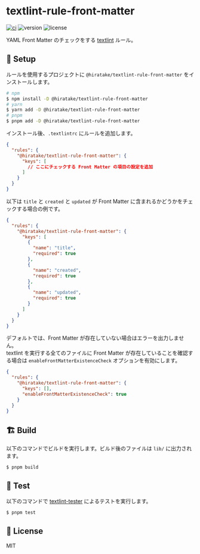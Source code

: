 # textlint-rule-front-matter

[![ci](https://github.com/Hiratake/hiratake-web/actions/workflows/ci.yaml/badge.svg)](https://github.com/Hiratake/hiratake-web/actions/workflows/ci.yaml)
![version](https://img.shields.io/npm/v/%40hiratake%2Ftextlint-rule-front-matter)
![license](https://img.shields.io/npm/l/%40hiratake%2Ftextlint-rule-front-matter)

YAML Front Matter のチェックをする [textlint](https://textlint.github.io/) ルール。

## 🚀 Setup

ルールを使用するプロジェクトに `@hiratake/textlint-rule-front-matter` をインストールします。

```sh
# npm
$ npm install -D @hiratake/textlint-rule-front-matter
# yarn
$ yarn add -D @hiratake/textlint-rule-front-matter
# pnpm
$ pnpm add -D @hiratake/textlint-rule-front-matter
```

インストール後、`.textlintrc` にルールを追加します。

```json
{
  "rules": {
    "@hiratake/textlint-rule-front-matter": {
      "keys": [
        // ここにチェックする Front Matter の項目の設定を追加
      ]
    }
  }
}
```

以下は `title` と `created` と `updated` が Front Matter に含まれるかどうかをチェックする場合の例です。

```json
{
  "rules": {
    "@hiratake/textlint-rule-front-matter": {
      "keys": [
        {
          "name": "title",
          "required": true
        },
        {
          "name": "created",
          "required": true
        },
        {
          "name": "updated",
          "required": true
        }
      ]
    }
  }
}
```

デフォルトでは、Front Matter が存在していない場合はエラーを出力しません。  
textlint を実行する全てのファイルに Front Matter が存在していることを確認する場合は `enableFrontMatterExistenceCheck` オプションを有効にします。

```json
{
  "rules": {
    "@hiratake/textlint-rule-front-matter": {
      "keys": [],
      "enableFrontMatterExistenceCheck": true
    }
  }
}
```

## 🏗 Build

以下のコマンドでビルドを実行します。ビルド後のファイルは `lib/` に出力されます。

```sh
$ pnpm build
```

## 🧪 Test

以下のコマンドで [textlint-tester](https://github.com/textlint/textlint-tester) によるテストを実行します。

```sh
$ pnpm test
```

## 📃 License

MIT
